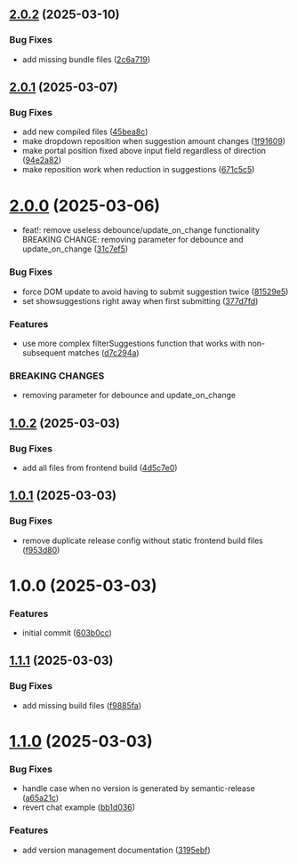 ## [2.0.2](https://github.com/Hodnebo/streamlit-autocomplete/compare/v2.0.1...v2.0.2) (2025-03-10)


### Bug Fixes

* add missing bundle files ([2c6a719](https://github.com/Hodnebo/streamlit-autocomplete/commit/2c6a719e0e00c9c267fd4f08f9052a958f9aecbf))

## [2.0.1](https://github.com/Hodnebo/streamlit-autocomplete/compare/v2.0.0...v2.0.1) (2025-03-07)


### Bug Fixes

* add new compiled files ([45bea8c](https://github.com/Hodnebo/streamlit-autocomplete/commit/45bea8c8d15fc676c10776285079bbfb611a6e0a))
* make dropdown reposition when suggestion amount changes ([1f91609](https://github.com/Hodnebo/streamlit-autocomplete/commit/1f91609e78699f60f874fc81239e8ca01e272036))
* make portal position fixed above input field regardless of direction ([94e2a82](https://github.com/Hodnebo/streamlit-autocomplete/commit/94e2a82a8f4ad8985ff98bb9a379b47b0587e905))
* make reposition work when reduction in suggestions ([671c5c5](https://github.com/Hodnebo/streamlit-autocomplete/commit/671c5c5fff1e11c1cdff694ed17440a7de097e4c))

# [2.0.0](https://github.com/Hodnebo/streamlit-autocomplete/compare/v1.0.2...v2.0.0) (2025-03-06)


* feat!: remove useless debounce/update_on_change functionality BREAKING CHANGE: removing parameter for debounce and update_on_change ([31c7ef5](https://github.com/Hodnebo/streamlit-autocomplete/commit/31c7ef5a74939665932db333be21710d3d8d9d2e))


### Bug Fixes

* force DOM update to avoid having to submit suggestion twice ([81529e5](https://github.com/Hodnebo/streamlit-autocomplete/commit/81529e5fe35f08500e82aa413c7c059f8b519d97))
* set showsuggestions right away when first submitting ([377d7fd](https://github.com/Hodnebo/streamlit-autocomplete/commit/377d7fd5b1059d2515dfd0f59a9b7199c13cbb6d))


### Features

* use more complex filterSuggestions function that works with non-subsequent matches ([d7c294a](https://github.com/Hodnebo/streamlit-autocomplete/commit/d7c294a9632da1f80ff3a812aabfe7906f7ad5be))


### BREAKING CHANGES

* removing parameter for debounce and update_on_change

## [1.0.2](https://github.com/Hodnebo/streamlit-autocomplete/compare/v1.0.1...v1.0.2) (2025-03-03)


### Bug Fixes

* add all files from frontend build ([4d5c7e0](https://github.com/Hodnebo/streamlit-autocomplete/commit/4d5c7e04dde97307e666548797578e1189c83f6b))

## [1.0.1](https://github.com/Hodnebo/streamlit-autocomplete/compare/v1.0.0...v1.0.1) (2025-03-03)


### Bug Fixes

* remove duplicate release config without static frontend build files ([f953d80](https://github.com/Hodnebo/streamlit-autocomplete/commit/f953d807394f2161c1d7354eb2cd2017e61b6ce2))

# 1.0.0 (2025-03-03)


### Features

* initial commit ([603b0cc](https://github.com/Hodnebo/streamlit-autocomplete/commit/603b0cccef69e019d4f2e762e01ab19831c86a1c))

## [1.1.1](https://github.com/Hodnebo/streamlit-autocomplete/compare/v1.1.0...v1.1.1) (2025-03-03)


### Bug Fixes

* add missing build files ([f9885fa](https://github.com/Hodnebo/streamlit-autocomplete/commit/f9885fa3cb7a9e9022bee13314b0eb82f2c3b1be))

# [1.1.0](https://github.com/Hodnebo/streamlit-autocomplete/compare/v1.0.0...v1.1.0) (2025-03-03)


### Bug Fixes

* handle case when no version is generated by semantic-release ([a65a21c](https://github.com/Hodnebo/streamlit-autocomplete/commit/a65a21c105a5485bdf452bbffe7d131673704283))
* revert chat example ([bb1d036](https://github.com/Hodnebo/streamlit-autocomplete/commit/bb1d0362931ce83cf305348b0414ca239041e9ec))


### Features

* add version management documentation ([3195ebf](https://github.com/Hodnebo/streamlit-autocomplete/commit/3195ebff5f881583ff1ab911d7c2ffe9db81b367))
